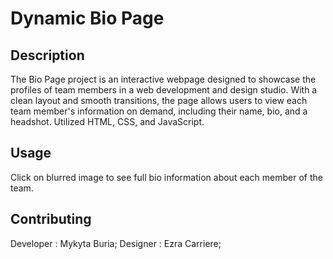 # Dynamic Bio Page

## Description

The Bio Page project is an interactive webpage designed to showcase the profiles of team members in a web development and design studio. With a clean layout and smooth transitions, the page allows users to view each team member's information on demand, including their name, bio, and a headshot. Utilized HTML, CSS, and JavaScript.

## Usage

Click on blurred image to see full bio information about each member of the team.

## Contributing

Developer : Mykyta Buria;
Designer : Ezra Carriere;



